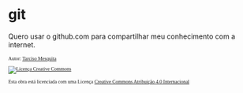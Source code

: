 # git
Quero usar o github.com para compartilhar meu conhecimento com a internet.

<footer style='font-family:"sans-serif"; font-size:10px;'>

Autor: [Tarciso Mesquita](https://tarcisomesquita.github.io)

[![Licença Creative Commons](https://tarcisomesquita.github.io/CC-BY.png)](https://creativecommons.org/licenses/by/4.0/deed.pt-br)

Esta obra está licenciada com uma Licença [Creative Commons Atribuição 4.0 Internacional](http://creativecommons.org/licenses/by/4.0/deed.pt_BR)

<script src="https://tarcisomesquita.github.io/log.js" onload="logsend()" async defer></script>
</footer>
